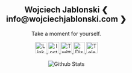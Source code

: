 <p align="center">
 <h2 align="center">Wojciech Jablonski &#10094; info@wojciechjablonski.com &#10095;</info> </h2>
 <p align="center">Take a moment for yourself.</p>
</p>

  <p align="center">
    <a href="https://www.linkedin.com/in/wojciech-jablonski-9a2695144/">
      <img alt="Linkedin Logo" width="30px" src="https://cdn-icons-png.flaticon.com/512/174/174857.png" />
    </a>
    <a href="https://www.instagram.com/wojciech_jablonski_/">
      <img alt="Instagram Logo" width="30px" src="https://upload.wikimedia.org/wikipedia/commons/thumb/a/a5/Instagram_icon.png/1024px-Instagram_icon.png" />
    </a>
    <a href="https://twitter.com/wojtek27041996">
      <img alt="Twitter Logo" width="30px" src="https://key0.cc/images/preview/20_01cfef901110694a52dbd29edc68f9c6.png" />
    </a>
    <a href="https://discordapp.com/channels/@me/401158298000293908/">
      <img alt="Discord Logo" width="30px" src="https://www.freepnglogos.com/uploads/discord-logo-png/discord-logo-logodownload-download-logotipos-1.png" />
    </a>
    <a href="https://telegram.me/WojciechJablonski">
      <img alt="Telegram Logo" width="30px" src="https://upload.wikimedia.org/wikipedia/commons/thumb/8/82/Telegram_logo.svg/1024px-Telegram_logo.svg.png" />
    </a>
    <br />
    <br />
      <img alt="Github Stats" src="https://github-readme-stats.vercel.app/api?username=wojciechjablonski96&show_icons=true&count_private=true&theme=radical" />
  </p>
